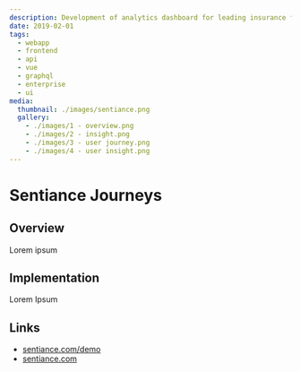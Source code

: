 ```yaml
---
description: Development of analytics dashboard for leading insurance firm 
date: 2019-02-01
tags:
  - webapp
  - frontend
  - api
  - vue
  - graphql
  - enterprise
  - ui
media:
  thumbnail: ./images/sentiance.png
  gallery:
    - ./images/1 - overview.png
    - ./images/2 - insight.png
    - ./images/3 - user journey.png
    - ./images/4 - user insight.png
---
```


# Sentiance Journeys

## Overview

Lorem ipsum

## Implementation

Lorem Ipsum

## Links

- [sentiance.com/demo](https://sentiance.com/demo)
- [sentiance.com](https://sentiance.com)

